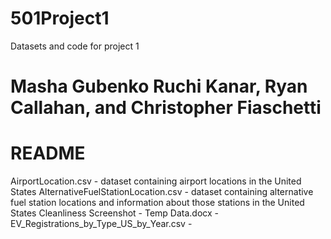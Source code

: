 # 501Project1
Datasets and code for project 1
# Masha Gubenko Ruchi Kanar, Ryan Callahan, and Christopher Fiaschetti
# README

AirportLocation.csv - dataset containing airport locations in the United States
AlternativeFuelStationLocation.csv - dataset containing alternative fuel station locations and information about those stations in the United States
Cleanliness Screenshot - Temp Data.docx -
EV_Registrations_by_Type_US_by_Year.csv - 

